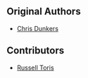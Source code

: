 Original Authors
----------------

 * [Chris Dunkers](cmdunkers@wpi.edu)

Contributors
------------

 * [Russell Toris](rctoris@wpi.edu)
 